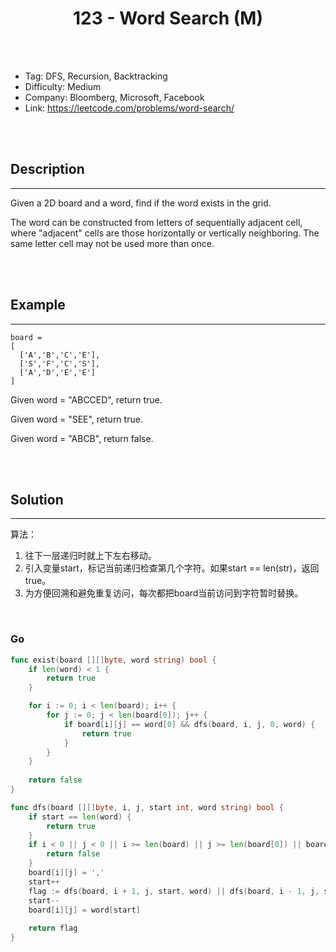 # <center>123 - Word Search (M)</center> 



<br></br>

* Tag: DFS, Recursion, Backtracking
* Difficulty: Medium
* Company: Bloomberg, Microsoft, Facebook
* Link: https://leetcode.com/problems/word-search/

<br></br>



## Description
----
Given a 2D board and a word, find if the word exists in the grid.

The word can be constructed from letters of sequentially adjacent cell, where "adjacent" cells are those horizontally or vertically neighboring. The same letter cell may not be used more than once.

<br></br>



## Example
----
```
board =
[
  ['A','B','C','E'],
  ['S','F','C','S'],
  ['A','D','E','E']
]
```
Given word = "ABCCED", return true.

Given word = "SEE", return true.

Given word = "ABCB", return false.

<br></br>



## Solution
----
算法：
1. 往下一层递归时就上下左右移动。
2. 引入变量start，标记当前递归检查第几个字符。如果start == len(str)，返回true。
3. 为方便回溯和避免重复访问，每次都把board当前访问到字符暂时替换。

<br>


### Go
```go
func exist(board [][]byte, word string) bool {
    if len(word) < 1 {
        return true
    }

    for i := 0; i < len(board); i++ {
        for j := 0; j < len(board[0]); j++ {
            if board[i][j] == word[0] && dfs(board, i, j, 0, word) {
                return true
            }
        }
    }
    
    return false
}

func dfs(board [][]byte, i, j, start int, word string) bool {
    if start == len(word) {
        return true
    }
    if i < 0 || j < 0 || i >= len(board) || j >= len(board[0]) || board[i][j] != word[start] {
        return false
    }
    board[i][j] = ','
    start++
    flag := dfs(board, i + 1, j, start, word) || dfs(board, i - 1, j, start, word) || dfs(board, i, j + 1, start, word) || dfs(board, i, j - 1, start, word)
    start--
    board[i][j] = word[start]
    
    return flag
}
```

<br>
